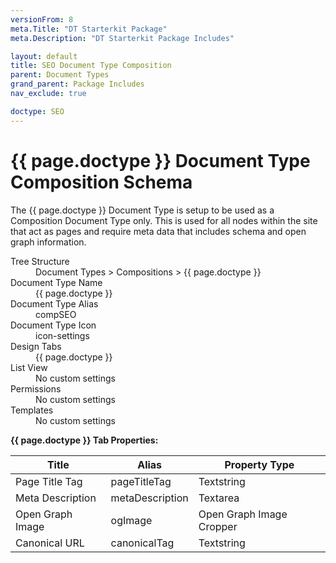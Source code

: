 ```yaml
---
versionFrom: 8
meta.Title: "DT Starterkit Package"
meta.Description: "DT Starterkit Package Includes"

layout: default
title: SEO Document Type Composition
parent: Document Types
grand_parent: Package Includes
nav_exclude: true

doctype: SEO
---
```


# {{ page.doctype }} Document Type Composition Schema

The {{ page.doctype }} Document Type is setup to be used as a Composition Document Type only. This is used for all nodes within the site that act as pages and require meta data that includes schema and open graph information. 

<dl>
    <dt>Tree Structure</dt> <dd>Document Types > Compositions > {{ page.doctype }}</dd>
    <dt>Document Type Name</dt> <dd>{{ page.doctype }}</dd>
    <dt>Document Type Alias</dt> <dd>compSEO</dd>
    <dt>Document Type Icon</dt> <dd>icon-settings</dd>
    <dt>Design Tabs</dt> <dd>{{ page.doctype }}</dd>
    <dt>List View</dt> <dd>No custom settings</dd>
    <dt>Permissions</dt> <dd>No custom settings</dd>
    <dt>Templates</dt> <dd>No custom settings</dd>
</dl>

**{{ page.doctype }} Tab Properties:**

| Title | Alias | Property Type |
|-------|-------|---------------|
| Page Title Tag | pageTitleTag | Textstring |
| Meta Description | metaDescription | Textarea |
| Open Graph Image | ogImage | Open Graph Image Cropper |
| Canonical URL | canonicalTag | Textstring |